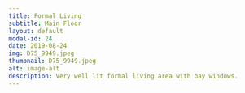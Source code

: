 ```yaml
---
title: Formal Living
subtitle: Main Floor
layout: default
modal-id: 24
date: 2019-08-24
img: D75_9949.jpeg
thumbnail: D75_9949.jpeg
alt: image-alt
description: Very well lit formal living area with bay windows.
---
```

